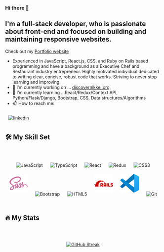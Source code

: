 ### Hi there 👋

<!--

- 🔭 I’m currently working on ... 
- 🌱 I’m currently learning ...React, Bootstrap, CSS, Data structures/Algorithms
- 📫 How to reach me: ... https://www.linkedin.com/in/joseph-hirotsu/

[![GitHub Streak](https://streak-stats.demolab.com/?user=ChefJoseph)](https://git.io/streak-stats)

-->

<!--
**Joe** is a ✨ _special_ ✨ repository because its `README.md` (this file) appears on your GitHub profile.

Here are some ideas to get you started:

- 🔭 I’m currently working on ...
- 🌱 I’m currently learning ...
- 👯 I’m looking to collaborate on ...
- 🤔 I’m looking for help with ...
- 💬 Ask me about ...
- 📫 How to reach me: ...
- 😄 Pronouns: ...
- ⚡ Fun fact: ...
## 💌 Connect with me  

<br/> 
<br/> 
[![LeetCode Stats](https://leetcard.jacoblin.cool/ChefJoseph?theme=unicorn&extension=activity)]

<div align="center">
<a href="https://linkedin.com/in/alina-pisarenko-web-developer" target="_blank">
<img src=https://img.shields.io/badge/linkedin-%231E77B5.svg?&style=for-the-badge&logo=linkedin&logoColor=white alt=linkedin width="150"  />
</a>
<a href="https://www.facebook.com/account7.alina" target="_blank">
<img src=https://img.shields.io/badge/facebook-%232E87FB.svg?&style=for-the-badge&logo=facebook&logoColor=white alt=facebook width="150" />
</a>
</div>  

<br/> 

## 

<div align="center">
  <img src="https://media.giphy.com/media/Q8xuJjjxQHHJdHn7gJ/giphy.gif" width="300"/>
</div>
-->

##  I'm a full-stack developer, who is passionate about front-end and focused on building and maintaining responsive websites.   
Check out my <a href="https://chefjoseph.github.io/portfoliowebsite">Portfolio website</a>
<br/>
- Experienced in JavaScript, React.js, CSS, and Ruby on Rails based programming and have a background as a Executive Chef and Restaurant industry entrepreneur. Highly motivated individual dedicated to writing clear, concise, robust code that works. Striving to never stop learning and improving.  
- 🔭 I’m currently working on ... <a href="https://discovernikkei.org" target="_blank">discovernikkei.org</a>, 
- 🌱 I’m currently learning ...React/Redux/Context API, Python/Flask/Django, Bootstrap, CSS, Data structures/Algorithms
- 📫 How to reach me: <div align="left">
<a href="https://www.linkedin.com/in/joseph-hirotsu" rel="noreferrer" target="_blank">
<img style="margin: 10px" src=https://img.shields.io/badge/linkedin-%231E77B5.svg?&style=for-the-badge&logo=linkedin&logoColor=white alt=linkedin width="150"  />
</a>
</div> 

## 🛠 My Skill Set  

<br/> 
<br/> 

<div align="center">  
  <img style="margin: 10px" src="https://profilinator.rishav.dev/skills-assets/javascript-original.svg" alt="JavaScript" height="60" />  
<img style="margin: 10px" src="https://profilinator.rishav.dev/skills-assets/typescript-original.svg" alt="TypeScript" height="60" />  
<img style="margin: 10px" src="https://profilinator.rishav.dev/skills-assets/react-original-wordmark.svg" alt="React" height="60" />  
  <img style="margin: 10px" src="https://profilinator.rishav.dev/skills-assets/redux-original.svg" alt="Redux" height="60" />  

<img style="margin: 10px" src="https://profilinator.rishav.dev/skills-assets/css3-original-wordmark.svg" alt="CSS3" height="60" /> 
   <img style="margin: 10px" src="https://github.com/devicons/devicon/blob/master/icons/sass/sass-original.svg" alt="Sass" height="60" />  
  <img style="margin: 10px" src="https://profilinator.rishav.dev/skills-assets/bootstrap-plain.svg" alt="Bootstrap" height="60" />  
<img style="margin: 10px" src="https://profilinator.rishav.dev/skills-assets/html5-original-wordmark.svg" alt="HTML5" height="60" />  
<img style="margin: 10px" src="https://github.com/devicons/devicon/blob/master/icons/rails/rails-plain-wordmark.svg" alt="Rails" height="60" /> 
<img style="margin: 10px" src="https://github.com/devicons/devicon/blob/master/icons/vscode/vscode-original.svg" alt="VSCode" height="60" />  
<img style="margin: 10px" src="https://profilinator.rishav.dev/skills-assets/git-scm-icon.svg" alt="Git" height="60" />  

</div>

<br/>  

## 🔥 My Stats

<br/> 
<br/> 
<div align="center">
  
[![GitHub Streak](https://streak-stats.demolab.com/?user=ChefJoseph)](https://git.io/streak-stats)
  
</div>  
<br/>   
  




